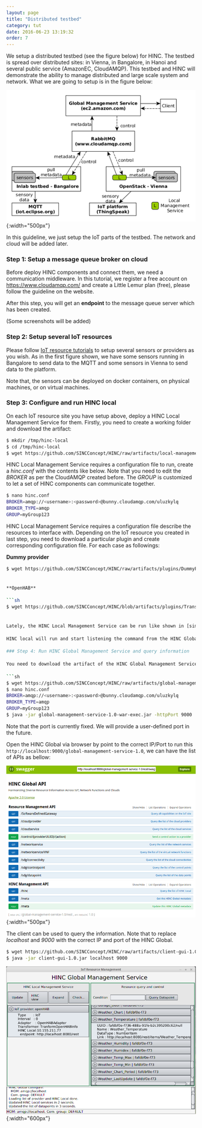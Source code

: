 ```yaml
---
layout: page
title: "Distributed testbed"
category: tut
date: 2016-06-23 13:19:32
order: 7
---
```


We setup a distributed testbed (see the figure below) for HINC. The testbed is spread over distributed sites: in Vienna, in Bangalore, in Hanoi and several public service (AmazonEC, CloudAMQP). This testbed and HINC will demonstrate the ability to manage distributed and large scale system and network. What we are going to setup is in the figure below:

![Testbed](../images/testbed-02-distributed.png "Testbed -- Inlab and distributed parts"){:width="500px"}

In this guideline, we just setup the IoT parts of the testbed. The network and cloud will be added later.

### Step 1: Setup a message queue broker on cloud

Before deploy HINC components and connect them, we need a communication middleware. In this tutorial, we register a free account on https://www.cloudamqp.com/ and create a Little Lemur plan (free), please follow the guideline on the website. 

After this step, you will get an **endpoint** to the message queue server which has been created.

(Some screenshots will be added)

### Step 2: Setup several IoT resources

Please follow [IoT resource tutorials](/iot-resources.html) to setup several sensors or providers as you wish. As in the first figure shown, we have some sensors running in Bangalore to send data to the MQTT and some sensors in Vienna to send data to the platform.

Note that, the sensors can be deployed on docker containers, on physical machines, or on virtual machines.

### Step 3: Configure and run HINC local

On each IoT resource site you have setup above, deploy a HINC Local Management Service for them. Firstly, you need to create a working folder and download the artifact:

```sh
$ mkdir /tmp/hinc-local
$ cd /tmp/hinc-local
$ wget https://github.com/SINCConcept/HINC/raw/artifacts/local-management-service-1.0.jar
``` 

HINC Local Management Service requires a configuration file to run, create a *hinc.conf* with the contents like below. Note that you need to edit the *BROKER* as per the CloudAMQP created before. The *GROUP* is customized to let a set of HINC components can communicate together.

```sh
$ nano hinc.conf
BROKER=amqp://<username>:<password>@bunny.cloudamqp.com/uluzkylq 
BROKER_TYPE=amqp 
GROUP=myGroup123
```

HINC Local Management Service requires a configuration file describe the resources to interface with. Depending on the IoT resource you created in last step, you need to download a particular plugin and create corresponding configuration file. For each case as followings:

**Dummy provider**

```sh
$ wget https://github.com/SINCConcept/HINC/raw/artifacts/plugins/DummyProvider-1.0.jar


**OpenHAB**

```sh
$ wget https://github.com/SINCConcept/HINC/blob/artifacts/plugins/TransformOpenHAB-1.0.jar


Lately, the HINC Local Management Service can be run like shown in [simple testbed](simple-testbed.html). 

HINC local will run and start listening the command from the HINC Global Management Service, which will be setup on the next step.

### Step 4: Run HINC Global Management Service and query information

You need to download the artifact of the HINC Global Management Service and put the same *hinc.conf* as above. In following commands, HINC Global run on the port 9000.

```sh
$ wget https://github.com/SINCConcept/HINC/raw/artifacts/global-management-service-1.0-war-exec.jar
$ nano hinc.conf
BROKER=amqp://<username>:<password>@bunny.cloudamqp.com/uluzkylq 
BROKER_TYPE=amqp 
GROUP=myGroup123
$ java -jar global-management-service-1.0-war-exec.jar -httpPort 9000
```
Note that the port is currently fixed. We will provide a user-defined port in the future.

Open the HINC Global via browser by point to the correct IP/Port to run this `http://localhost:9000/global-management-service-1.0`, we can have the list of APIs as bellow:

![HINC Swagger](../images/HINC-Swagger.png "HINC_Swagger"){:width="500px"}

The client can be used to query the information. Note that to replace *localhost* and *9000* with the correct IP and port of the HINC Global.

```sh
$ wget https://github.com/SINCConcept/HINC/raw/artifacts/client-gui-1.0.jar
$ java -jar client-gui-1.0.jar localhost 9000
```

![GUI](../images/gui.png "GUI"){:width="600px"}
